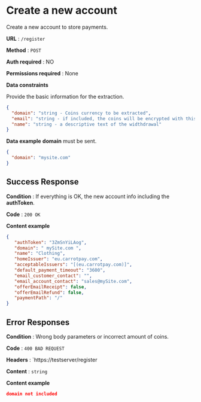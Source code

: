 # Create a new account

Create a new account to store payments.

**URL** : `/register`

**Method** : `POST`

**Auth required** : NO

**Permissions required** : None

**Data constraints**

Provide the basic information for the extraction.

```json
{
  "domain": "string - Coins currency to be extracted",
  "email": "string - if included, the coins will be encrypted with this password",
  "name": "string - a descriptive text of the widthdrawal"
}
```

**Data example** **domain** must be sent.

```json
{
  "domain": "mysite.com"
}
```

## Success Response

**Condition** : If everything is OK, the new account info including the **authToken**.

**Code** : `200 OK`

**Content example**

```json
{
   "authToken": "3ZmSnYiLAog",
   "domain": " mySite.com ",
   "name": "Clothing",
   "homeIssuer": "eu.carrotpay.com",
   "acceptableIssuers": "[(eu.carrotpay.com)]",
   "default_payment_timeout": "3600",
   "email_customer_contact": "",
   "email_account_contact": "sales@mySite.com",
   "offerEmailReceipt": false,
   "offerEmailRefund": false,
   "paymentPath": "/"
}
```

## Error Responses

**Condition** : Wrong body parameters or incorrect amount of coins.

**Code** : `400 BAD REQUEST`

**Headers** : `https://testserver/register

**Content** : `string`

**Content example**

```json
domain not included
```

